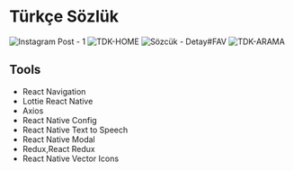 # Türkçe Sözlük 

![Instagram Post - 1](https://user-images.githubusercontent.com/79416442/177302875-27abd432-9b4a-4fae-956f-2c979fc6f416.jpg)
![TDK-HOME](https://user-images.githubusercontent.com/79416442/177302921-fab747b5-023e-4e92-a15e-d4072ba0293d.jpg)
![Sözcük - Detay#FAV](https://user-images.githubusercontent.com/79416442/177302938-411d3707-5649-4432-9704-6c6be0fd0aad.jpg)
![TDK-ARAMA](https://user-images.githubusercontent.com/79416442/177302953-1b2e6aa7-5d9e-4f7a-9d4d-4ba7921dda14.jpg)

## Tools
- React Navigation
- Lottie React Native
- Axios
- React Native Config
- React Native Text to Speech
- React Native Modal
- Redux,React Redux
- React Native Vector Icons
